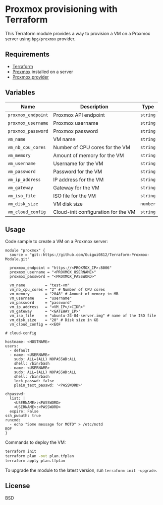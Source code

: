 # Proxmox provisioning with Terraform

This Terraform module provides a way to provision a VM on a Proxmox server using `bpg/proxmox` provider.

## Requirements

- [Terraform](https://www.terraform.io/downloads.html)
- [Proxmox](https://www.proxmox.com/en/downloads) installed on a server
- [Proxmox provider](https://registry.terraform.io/providers/bpg/proxmox/latest/docs)

## Variables

| Name | Description | Type |
|------|-------------|------|
| `proxmox_endpoint` | Proxmox API endpoint | `string` |
| `proxmox_username` | Proxmox username | `string` |
| `proxmox_password` | Proxmox password | `string` |
| `vm_name` | VM name | `string` |
| `vm_nb_cpu_cores` | Number of CPU cores for the VM | `string` |
| `vm_memory` | Amount of memory for the VM | `string` |
| `vm_username` | Username for the VM | `string` |
| `vm_password` | Password for the VM | `string` |
| `vm_ip_address` | IP address for the VM | `string` |
| `vm_gateway` | Gateway for the VM | `string` |
| `vm_iso_file` | ISO file for the VM | `string` |
| `vm_disk_size` | VM disk size | `number` |
| `vm_cloud_config` | Cloud-init configuration for the VM | `string` |

## Usage

Code sample to create a VM on a Proxmox server:

```hcl
module "proxmox" {
  source = "git::https://github.com/Guigui0812/Terraform-Proxmox-Module.git"

  proxmox_endpoint = "https://<PROXMOX_IP>:8006"
  proxmox_username = "<PROXMOX_USERNAME>"
  proxmox_password = "<PROXMOX_PASSWORD>"

  vm_name         = "test-vm"
  vm_nb_cpu_cores = "2" # Number of CPU cores
  vm_memory       = "2048" # Amount of memory in MB
  vm_username     = "username" 
  vm_password     = "password" 
  vm_ip_address   = "<VM_IP>/<CIDR>"
  vm_gateway      = "<GATEWAY_IP>"
  vm_iso_file     = "ubuntu-24-04-server.img" # name of the ISO file
  vm_disk_size    = "20" # Disk size in GB
  vm_cloud_config = <<EOF

# cloud-config

hostname: <HOSTNAME>
users:
  - default
  - name: <USERNAME>
    sudo: ALL=(ALL) NOPASSWD:ALL
    shell: /bin/bash
  - name: <USERNAME>
    sudo: ALL=(ALL) NOPASSWD:ALL
    shell: /bin/bash
    lock_passwd: false
    plain_text_passwd: '<PASSWORD>'

chpasswd:
  list: |
    <USERNAME>:<PASSWORD>
    <USERNAME>:<PASSWORD>
  expire: False
ssh_pwauth: true
runcmd:
  - echo "Some message for MOTD" > /etc/motd
EOF
}
```

Commands to deploy the VM:

```bash
terraform init
terraform plan -out plan.tfplan
terraform apply plan.tfplan
```

To upgrade the module to the latest version, run `terraform init -upgrade`.

## License

BSD